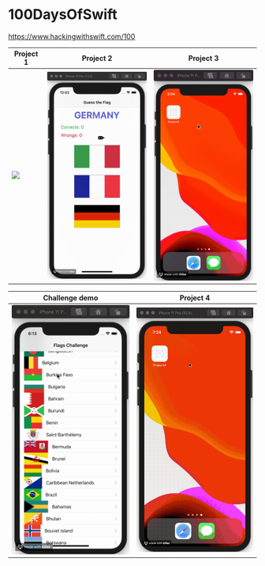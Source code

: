 # 100DaysOfSwift
https://www.hackingwithswift.com/100

| Project 1                                  | Project 2                                  | Project 3                                  |
|--------------------------------------------|--------------------------------------------|--------------------------------------------|
|<img src="./demo/project01.gif" width="250">|<img src="./demo/project02.gif" width="250">|<img src="./demo/project03.gif" width="250">|

| Challenge demo                               | Project 4                                  |
|----------------------------------------------|--------------------------------------------|
|<img src="./demo/Challenge01.gif" width="250">|<img src="./demo/project04.gif" width="250">|
